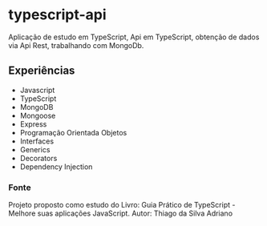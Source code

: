 # typescript-api
Aplicação de estudo em TypeScript, Api em TypeScript, obtenção de dados via Api Rest, trabalhando com MongoDb.

## Experiências
- Javascript
- TypeScript
- MongoDB
- Mongoose
- Express
- Programação Orientada Objetos
- Interfaces
- Generics
- Decorators
- Dependency Injection

### Fonte
Projeto proposto como estudo do Livro: Guia Prático de TypeScript - Melhore suas aplicações JavaScript. Autor: Thiago da Silva Adriano
